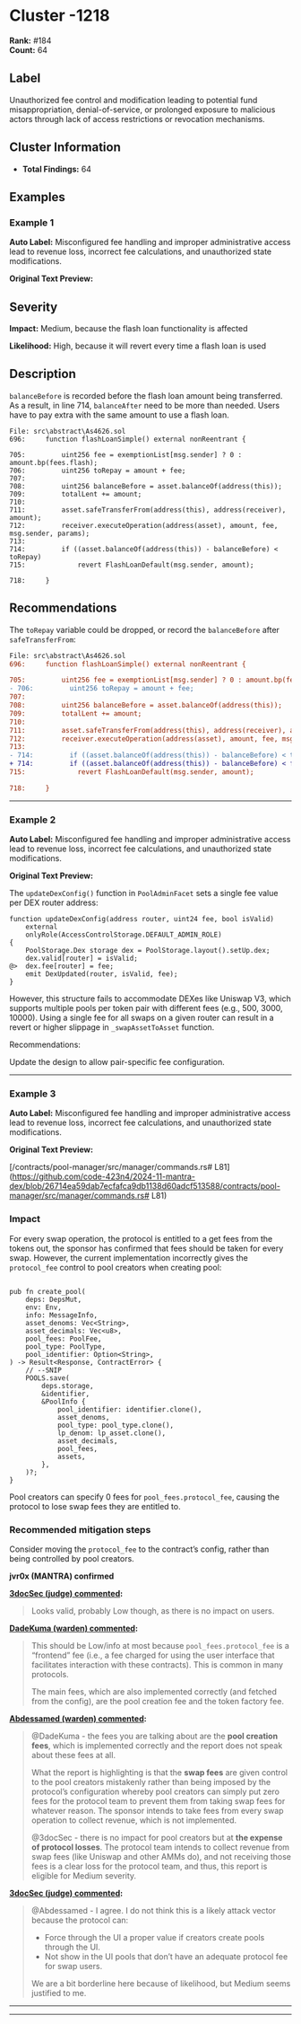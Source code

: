 # Cluster -1218

**Rank:** #184  
**Count:** 64  

## Label
Unauthorized fee control and modification leading to potential fund misappropriation, denial-of-service, or prolonged exposure to malicious actors through lack of access restrictions or revocation mechanisms.

## Cluster Information
- **Total Findings:** 64

## Examples

### Example 1

**Auto Label:** Misconfigured fee handling and improper administrative access lead to revenue loss, incorrect fee calculations, and unauthorized state modifications.  

**Original Text Preview:**

## Severity

**Impact:** Medium, because the flash loan functionality is affected

**Likelihood:** High, because it will revert every time а flash loan is used

## Description

`balanceBefore` is recorded before the flash loan amount being transferred. As a result, in line 714, `balanceAfter` need to be more than needed. Users have to pay extra with the same amount to use a flash loan.

```solidity
File: src\abstract\As4626.sol
696:     function flashLoanSimple() external nonReentrant {

705:         uint256 fee = exemptionList[msg.sender] ? 0 : amount.bp(fees.flash);
706:         uint256 toRepay = amount + fee;
707:
708:         uint256 balanceBefore = asset.balanceOf(address(this));
709:         totalLent += amount;
710:
711:         asset.safeTransferFrom(address(this), address(receiver), amount);
712:         receiver.executeOperation(address(asset), amount, fee, msg.sender, params);
713:
714:         if ((asset.balanceOf(address(this)) - balanceBefore) < toRepay)
715:             revert FlashLoanDefault(msg.sender, amount);

718:     }
```

## Recommendations

The `toRepay` variable could be dropped, or record the `balanceBefore` after `safeTransferFrom`:

```diff
File: src\abstract\As4626.sol
696:     function flashLoanSimple() external nonReentrant {

705:         uint256 fee = exemptionList[msg.sender] ? 0 : amount.bp(fees.flash);
- 706:         uint256 toRepay = amount + fee;
707:
708:         uint256 balanceBefore = asset.balanceOf(address(this));
709:         totalLent += amount;
710:
711:         asset.safeTransferFrom(address(this), address(receiver), amount);
712:         receiver.executeOperation(address(asset), amount, fee, msg.sender, params);
713:
- 714:         if ((asset.balanceOf(address(this)) - balanceBefore) < toRepay)
+ 714:         if ((asset.balanceOf(address(this)) - balanceBefore) < fee)
715:             revert FlashLoanDefault(msg.sender, amount);

718:     }

```

---
### Example 2

**Auto Label:** Misconfigured fee handling and improper administrative access lead to revenue loss, incorrect fee calculations, and unauthorized state modifications.  

**Original Text Preview:**

The `updateDexConfig()` function in `PoolAdminFacet` sets a single fee value per DEX router address:

```solidity
function updateDexConfig(address router, uint24 fee, bool isValid)
    external
    onlyRole(AccessControlStorage.DEFAULT_ADMIN_ROLE)
{
    PoolStorage.Dex storage dex = PoolStorage.layout().setUp.dex;
    dex.valid[router] = isValid;
@>  dex.fee[router] = fee;
    emit DexUpdated(router, isValid, fee);
}
```

However, this structure fails to accommodate DEXes like Uniswap V3, which supports multiple pools per token pair with different fees (e.g., 500, 3000, 10000). Using a single fee for all swaps on a given router can result in a revert or higher slippage in `_swapAssetToAsset` function.

Recommendations:

Update the design to allow pair-specific fee configuration.

---
### Example 3

**Auto Label:** Misconfigured fee handling and improper administrative access lead to revenue loss, incorrect fee calculations, and unauthorized state modifications.  

**Original Text Preview:**

[/contracts/pool-manager/src/manager/commands.rs# L81](https://github.com/code-423n4/2024-11-mantra-dex/blob/26714ea59dab7ecfafca9db1138d60adcf513588/contracts/pool-manager/src/manager/commands.rs# L81)

### Impact

For every swap operation, the protocol is entitled to a get fees from the tokens out, the sponsor has confirmed that fees should be taken for every swap. However, the current implementation incorrectly gives the `protocol_fee` control to pool creators when creating pool:
```

pub fn create_pool(
    deps: DepsMut,
    env: Env,
    info: MessageInfo,
    asset_denoms: Vec<String>,
    asset_decimals: Vec<u8>,
    pool_fees: PoolFee,
    pool_type: PoolType,
    pool_identifier: Option<String>,
) -> Result<Response, ContractError> {
    // --SNIP
    POOLS.save(
        deps.storage,
        &identifier,
        &PoolInfo {
            pool_identifier: identifier.clone(),
            asset_denoms,
            pool_type: pool_type.clone(),
            lp_denom: lp_asset.clone(),
            asset_decimals,
            pool_fees,
            assets,
        },
    )?;
}
```

Pool creators can specify 0 fees for `pool_fees.protocol_fee`, causing the protocol to lose swap fees they are entitled to.

### Recommended mitigation steps

Consider moving the `protocol_fee` to the contract’s config, rather than being controlled by pool creators.

**jvr0x (MANTRA) confirmed**

**[3docSec (judge) commented](https://code4rena.com/audits/2024-11-mantra-dex/submissions/F-25?commentParent=TkuLQA35hAR):**

> Looks valid, probably Low though, as there is no impact on users.

**[DadeKuma (warden) commented](https://code4rena.com/audits/2024-11-mantra-dex/submissions/F-25?commentParent=TkuLQA35hAR&commentChild=KYDMgxMtCw4):**

> This should be Low/info at most because `pool_fees.protocol_fee` is a “frontend” fee (i.e., a fee charged for using the user interface that facilitates interaction with these contracts). This is common in many protocols.
>
> The main fees, which are also implemented correctly (and fetched from the config), are the pool creation fee and the token factory fee.

**[Abdessamed (warden) commented](https://code4rena.com/audits/2024-11-mantra-dex/submissions/F-25?commentParent=TkuLQA35hAR&commentChild=xqoT9F2ReFA):**

> @DadeKuma - the fees you are talking about are the **pool creation fees**, which is implemented correctly and the report does not speak about these fees at all.
>
> What the report is highlighting is that the **swap fees** are given control to the pool creators mistakenly rather than being imposed by the protocol’s configuration whereby pool creators can simply put zero fees for the protocol team to prevent them from taking swap fees for whatever reason. The sponsor intends to take fees from every swap operation to collect revenue, which is not implemented.
>
> @3docSec - there is no impact for pool creators but at **the expense of protocol losses**. The protocol team intends to collect revenue from swap fees (like Uniswap and other AMMs do), and not receiving those fees is a clear loss for the protocol team, and thus, this report is eligible for Medium severity.

**[3docSec (judge) commented](https://code4rena.com/audits/2024-11-mantra-dex/submissions/F-25?commentParent=TkuLQA35hAR&commentChild=kwp3zBJXt45):**

> @Abdessamed - I agree. I do not think this is a likely attack vector because the protocol can:
>
> * Force through the UI a proper value if creators create pools through the UI.
> * Not show in the UI pools that don’t have an adequate protocol fee for swap users.
>
> We are a bit borderline here because of likelihood, but Medium seems justified to me.

---

---
